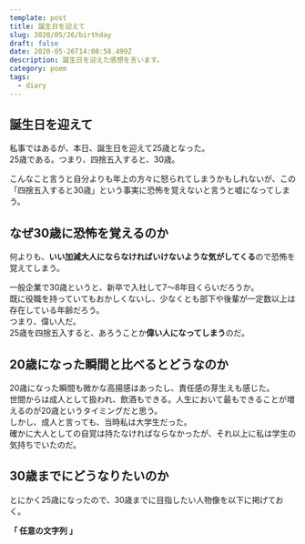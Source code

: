 ```yaml
---
template: post
title: 誕生日を迎えて
slug: 2020/05/26/birthday
draft: false
date: 2020-05-26T14:08:58.499Z
description: 誕生日を迎えた感想を言います。
category: poem
tags:
  - diary
---
```

## 誕生日を迎えて
私事ではあるが、本日、誕生日を迎えて25歳となった。  
25歳である。つまり、四捨五入すると、30歳。

こんなこと言うと自分よりも年上の方々に怒られてしまうかもしれないが、この「四捨五入すると30歳」という事実に恐怖を覚えないと言うと嘘になってしまう。

## なぜ30歳に恐怖を覚えるのか
何よりも、**いい加減大人にならなければいけないような気がしてくる**ので恐怖を覚えてしまう。  

一般企業で30歳というと、新卒で入社して7〜8年目くらいだろうか。  
既に役職を持っていてもおかしくないし、少なくとも部下や後輩が一定数以上は存在している年齢だろう。  
つまり、偉い人だ。  
25歳を四捨五入すると、あろうことか**偉い人になってしまう**のだ。

## 20歳になった瞬間と比べるとどうなのか
20歳になった瞬間も微かな高揚感はあったし、責任感の芽生えも感じた。  
世間からは成人として扱われ、飲酒もできる。人生において最もできることが増えるのが20歳というタイミングだと思う。  
しかし、成人と言っても、当時私は大学生だった。  
確かに大人としての自覚は持たなければならなかったが、それ以上に私は学生の気持ちでいたのだ。


## 30歳までにどうなりたいのか
とにかく25歳になったので、30歳までに目指したい人物像を以下に掲げておく。

**「 任意の文字列 」**

